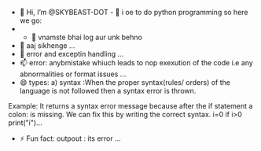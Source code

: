 - 👋 Hi, I’m @SKYBEAST-DOT   - 👀  i oe to do python programming so here we go:
- - 👀 vnamste bhai log aur unk behno
- 🌱 aaj sikhenge ...
- 💞️ error and exceptin handling ...
- 📫 error: anybmistake whiuch leads to nop exexution of the code i.e any abnormalities or format issues ...
- 😄 types: a) syntax :When the proper syntax(rules/ orders) of the language is not followed then a syntax error is thrown.

Example: It returns a syntax error message because after the if statement a colon: is missing. We can fix this by writing the correct syntax.
 i=0
 if i>0
 print("i")...
- ⚡ Fun fact: outpout : its error ...

<!---
SKYBEAST-DOT/SKYBEAST-DOT is a ✨ special ✨ repository because its `README.md` (this file) appears on your GitHub profile.
You can click the Preview link to take a look at your changes.
--->
